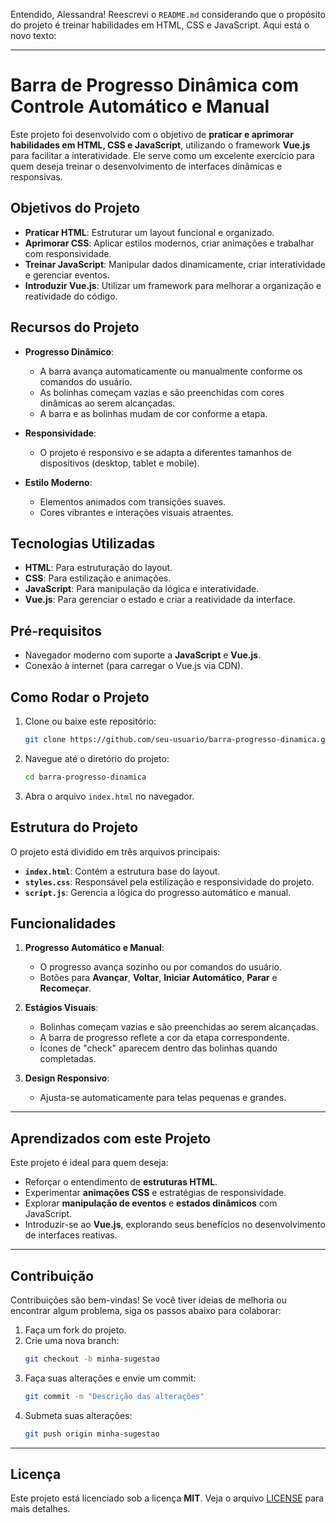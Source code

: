 Entendido, Alessandra! Reescrevi o `README.md` considerando que o propósito do projeto é treinar habilidades em HTML, CSS e JavaScript. Aqui está o novo texto:

---

# Barra de Progresso Dinâmica com Controle Automático e Manual

Este projeto foi desenvolvido com o objetivo de **praticar e aprimorar habilidades em HTML, CSS e JavaScript**, utilizando o framework **Vue.js** para facilitar a interatividade. Ele serve como um excelente exercício para quem deseja treinar o desenvolvimento de interfaces dinâmicas e responsivas.

## Objetivos do Projeto

- **Praticar HTML**: Estruturar um layout funcional e organizado.
- **Aprimorar CSS**: Aplicar estilos modernos, criar animações e trabalhar com responsividade.
- **Treinar JavaScript**: Manipular dados dinamicamente, criar interatividade e gerenciar eventos.
- **Introduzir Vue.js**: Utilizar um framework para melhorar a organização e reatividade do código.

## Recursos do Projeto

- **Progresso Dinâmico**:
  - A barra avança automaticamente ou manualmente conforme os comandos do usuário.
  - As bolinhas começam vazias e são preenchidas com cores dinâmicas ao serem alcançadas.
  - A barra e as bolinhas mudam de cor conforme a etapa.

- **Responsividade**:
  - O projeto é responsivo e se adapta a diferentes tamanhos de dispositivos (desktop, tablet e mobile).

- **Estilo Moderno**:
  - Elementos animados com transições suaves.
  - Cores vibrantes e interações visuais atraentes.

## Tecnologias Utilizadas

- **HTML**: Para estruturação do layout.
- **CSS**: Para estilização e animações.
- **JavaScript**: Para manipulação da lógica e interatividade.
- **Vue.js**: Para gerenciar o estado e criar a reatividade da interface.

## Pré-requisitos

- Navegador moderno com suporte a **JavaScript** e **Vue.js**.
- Conexão à internet (para carregar o Vue.js via CDN).

## Como Rodar o Projeto

1. Clone ou baixe este repositório:
   ```bash
   git clone https://github.com/seu-usuario/barra-progresso-dinamica.git
   ```
2. Navegue até o diretório do projeto:
   ```bash
   cd barra-progresso-dinamica
   ```
3. Abra o arquivo `index.html` no navegador.

## Estrutura do Projeto

O projeto está dividido em três arquivos principais:

- **`index.html`**: Contém a estrutura base do layout.
- **`styles.css`**: Responsável pela estilização e responsividade do projeto.
- **`script.js`**: Gerencia a lógica do progresso automático e manual.

## Funcionalidades

1. **Progresso Automático e Manual**:
   - O progresso avança sozinho ou por comandos do usuário.
   - Botões para **Avançar**, **Voltar**, **Iniciar Automático**, **Parar** e **Recomeçar**.

2. **Estágios Visuais**:
   - Bolinhas começam vazias e são preenchidas ao serem alcançadas.
   - A barra de progresso reflete a cor da etapa correspondente.
   - Ícones de "check" aparecem dentro das bolinhas quando completadas.

3. **Design Responsivo**:
   - Ajusta-se automaticamente para telas pequenas e grandes.

---

## Aprendizados com este Projeto

Este projeto é ideal para quem deseja:

- Reforçar o entendimento de **estruturas HTML**.
- Experimentar **animações CSS** e estratégias de responsividade.
- Explorar **manipulação de eventos** e **estados dinâmicos** com JavaScript.
- Introduzir-se ao **Vue.js**, explorando seus benefícios no desenvolvimento de interfaces reativas.

---

## Contribuição

Contribuições são bem-vindas! Se você tiver ideias de melhoria ou encontrar algum problema, siga os passos abaixo para colaborar:

1. Faça um fork do projeto.
2. Crie uma nova branch:
   ```bash
   git checkout -b minha-sugestao
   ```
3. Faça suas alterações e envie um commit:
   ```bash
   git commit -m "Descrição das alterações"
   ```
4. Submeta suas alterações:
   ```bash
   git push origin minha-sugestao
   ```

---

## Licença

Este projeto está licenciado sob a licença **MIT**. Veja o arquivo [LICENSE](LICENSE) para mais detalhes.

